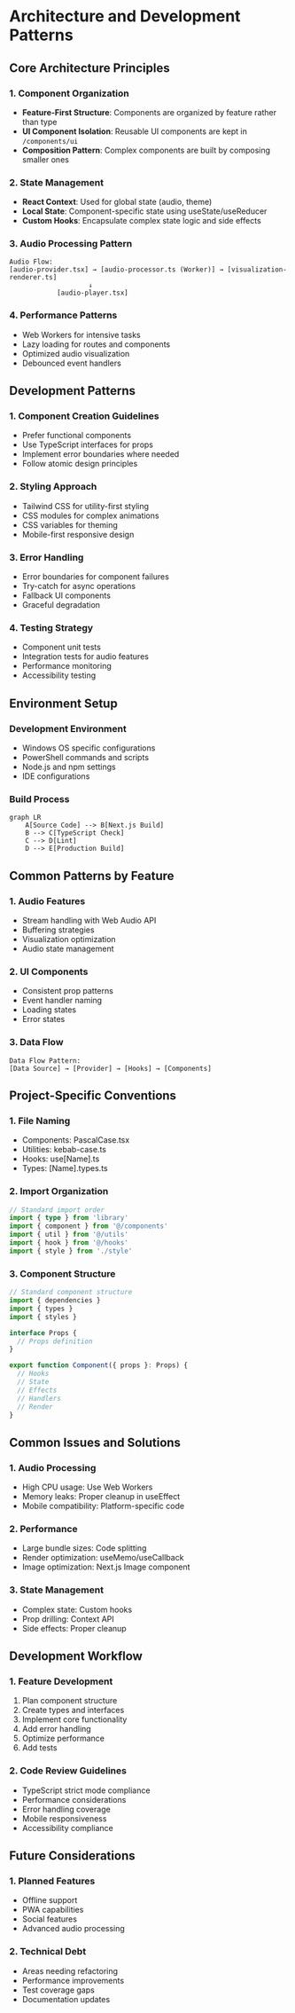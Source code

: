 # Architecture and Development Patterns

## Core Architecture Principles

### 1. Component Organization
- **Feature-First Structure**: Components are organized by feature rather than type
- **UI Component Isolation**: Reusable UI components are kept in `/components/ui`
- **Composition Pattern**: Complex components are built by composing smaller ones

### 2. State Management
- **React Context**: Used for global state (audio, theme)
- **Local State**: Component-specific state using useState/useReducer
- **Custom Hooks**: Encapsulate complex state logic and side effects

### 3. Audio Processing Pattern
```
Audio Flow:
[audio-provider.tsx] → [audio-processor.ts (Worker)] → [visualization-renderer.ts]
                    ↓
            [audio-player.tsx]
```

### 4. Performance Patterns
- Web Workers for intensive tasks
- Lazy loading for routes and components
- Optimized audio visualization
- Debounced event handlers

## Development Patterns

### 1. Component Creation Guidelines
- Prefer functional components
- Use TypeScript interfaces for props
- Implement error boundaries where needed
- Follow atomic design principles

### 2. Styling Approach
- Tailwind CSS for utility-first styling
- CSS modules for complex animations
- CSS variables for theming
- Mobile-first responsive design

### 3. Error Handling
- Error boundaries for component failures
- Try-catch for async operations
- Fallback UI components
- Graceful degradation

### 4. Testing Strategy
- Component unit tests
- Integration tests for audio features
- Performance monitoring
- Accessibility testing

## Environment Setup

### Development Environment
- Windows OS specific configurations
- PowerShell commands and scripts
- Node.js and npm settings
- IDE configurations

### Build Process
```mermaid
graph LR
    A[Source Code] --> B[Next.js Build]
    B --> C[TypeScript Check]
    C --> D[Lint]
    D --> E[Production Build]
```

## Common Patterns by Feature

### 1. Audio Features
- Stream handling with Web Audio API
- Buffering strategies
- Visualization optimization
- Audio state management

### 2. UI Components
- Consistent prop patterns
- Event handler naming
- Loading states
- Error states

### 3. Data Flow
```
Data Flow Pattern:
[Data Source] → [Provider] → [Hooks] → [Components]
```

## Project-Specific Conventions

### 1. File Naming
- Components: PascalCase.tsx
- Utilities: kebab-case.ts
- Hooks: use[Name].ts
- Types: [Name].types.ts

### 2. Import Organization
```typescript
// Standard import order
import { type } from 'library'
import { component } from '@/components'
import { util } from '@/utils'
import { hook } from '@/hooks'
import { style } from './style'
```

### 3. Component Structure
```typescript
// Standard component structure
import { dependencies }
import { types }
import { styles }

interface Props {
  // Props definition
}

export function Component({ props }: Props) {
  // Hooks
  // State
  // Effects
  // Handlers
  // Render
}
```

## Common Issues and Solutions

### 1. Audio Processing
- High CPU usage: Use Web Workers
- Memory leaks: Proper cleanup in useEffect
- Mobile compatibility: Platform-specific code

### 2. Performance
- Large bundle sizes: Code splitting
- Render optimization: useMemo/useCallback
- Image optimization: Next.js Image component

### 3. State Management
- Complex state: Custom hooks
- Prop drilling: Context API
- Side effects: Proper cleanup

## Development Workflow

### 1. Feature Development
1. Plan component structure
2. Create types and interfaces
3. Implement core functionality
4. Add error handling
5. Optimize performance
6. Add tests

### 2. Code Review Guidelines
- TypeScript strict mode compliance
- Performance considerations
- Error handling coverage
- Mobile responsiveness
- Accessibility compliance

## Future Considerations

### 1. Planned Features
- Offline support
- PWA capabilities
- Social features
- Advanced audio processing

### 2. Technical Debt
- Areas needing refactoring
- Performance improvements
- Test coverage gaps
- Documentation updates 